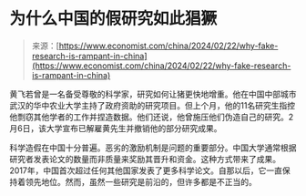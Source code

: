 <!--yml

category: 未分类

date: 2024-05-29 13:22:37

-->

# 为什么中国的假研究如此猖獗

> 来源：[https://www.economist.com/china/2024/02/22/why-fake-research-is-rampant-in-china](https://www.economist.com/china/2024/02/22/why-fake-research-is-rampant-in-china)

黄飞若曾是一名备受尊敬的科学家，研究如何让猪更快地增重。他在中国中部城市武汉的华中农业大学主持了政府资助的研究项目。但上个月，他的11名研究生指控他剽窃其他学者的工作并捏造数据。他们还说，他曾施压他们伪造自己的研究。2月6日，该大学宣布已解雇黄先生并撤销他的部分研究成果。

科学造假在中国十分普遍。恶劣的激励机制是问题的重要部分。中国大学通常根据研究者发表论文的数量而非质量来奖励其晋升和资金。这种方式带来了成果。2017年，中国首次超过任何其他国家发表了更多科学论文。自那以后，它一直保持着领先地位。然而，虽然一些研究是前沿的，但许多都是不正当的。
